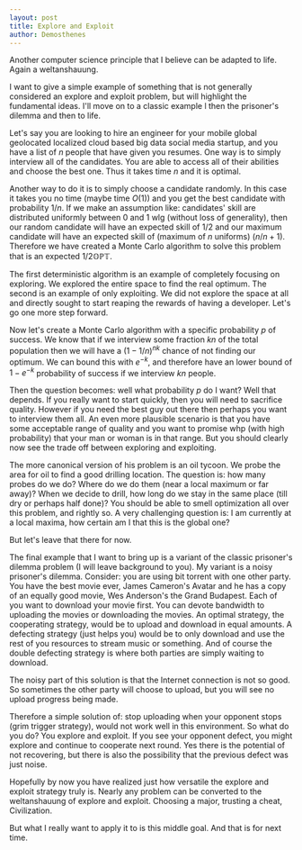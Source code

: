 ```yaml
---
layout: post
title: Explore and Exploit
author: Demosthenes
---
```


Another computer science principle that I believe can be adapted to life. Again a weltanshauung. 

I want to give a simple example of something that is not generally considered an explore and exploit problem, but will highlight the fundamental ideas. I'll move on to a classic example l then the prisoner's dilemma and then to life.  

Let's say you are looking to hire an engineer for your mobile global geolocated localized cloud based big data social media startup, and you have a list of $n$ people that have given you resumes. One way is to simply interview all of the candidates. You are able to access all of their abilities and choose the best one. Thus it takes time $n$ and it is optimal. 

Another way to do it is to simply choose a candidate randomly. In this case it takes you no time (maybe time $O(1)$) and you get the best candidate with probability $1/n$. If we make an assumption like: candidates' skill are distributed uniformly between $0$ and $1$ wlg (without loss of generality), then our random candidate will have an expected skill of $1/2$ and our maximum candidate will have an expected skill of (maximum of $n$ uniforms) ($n/n+1$). Therefore we have created a Monte Carlo algorithm to solve this problem that is an expected $1/2 \mathbb{OPT}$. 

The first deterministic algorithm is an example of completely focusing on exploring. We explored the entire space to find the real optimum. The second is an example of only exploiting. We did not explore the space at all and directly sought to start reaping the rewards of having a developer. Let's go one more step forward. 

Now let's create a Monte Carlo algorithm with a specific probability $p$ of success. We know that if we interview some fraction $k n$ of the total population then we will have a $(1-1/n)^{nk}$ chance of not finding our optimum. We can bound this with $e^{-k}$, and therefore have an lower bound of $1-e^{-k}$ probability of success if we interview $k n$ people. 

Then the question becomes: well what probability $p$ do I want? Well that depends. If you really want to start quickly, then you will need to sacrifice quality. However if you need the best guy out there then perhaps you want to interview them all. An even more plausible scenario is that you have some acceptable range of quality and you want to promise whp (with high probability) that your man or woman is in that range. But you should clearly now see the trade off between exploring and exploiting. 

The more canonical version of his problem is an oil tycoon. We probe the area for oil to find a good drilling location. The question is: how many probes do we do? Where do we do them (near a local maximum or far away)? When we decide to drill, how long do we stay in the same place (till dry or perhaps half done)? You should be able to smell optimization all over this problem, and rightly so. A very challenging question is: I am currently at a local maxima, how certain am I that this is the global one?

But let's leave that there for now. 

The final example that I want to bring up is a variant of the classic prisoner's dilemma problem (I will leave background to you).  My variant is a noisy prisoner's dilemma. Consider: you are using bit torrent with one other party. You have the best movie ever, James Cameron's Avatar and he has a copy of an equally good movie, Wes Anderson's the Grand Budapest. Each of you want to download your movie first. You can devote bandwidth to uploading the movies or downloading the movies. An optimal strategy, the cooperating strategy, would be to upload and download in equal amounts. A defecting strategy (just helps you) would be to only download and use the rest of you resources to stream music or something. And of course the double defecting strategy is where both parties are simply waiting to download. 

The noisy part of this solution is that the Internet connection is not so good. So sometimes the other party will choose to upload, but you will see no upload progress being made. 

Therefore a simple solution of: stop uploading when your opponent stops (grim trigger strategy), would not work well in this environment. So what do you do? You explore and exploit. If you see your opponent defect, you might explore and continue to cooperate next round. Yes there is the potential of not recovering, but there is also the possibility that the previous defect was just noise. 

Hopefully by now you have realized just how versatile the explore and exploit strategy truly is. Nearly any problem can be converted to the weltanshauung of explore and exploit. Choosing a major, trusting a cheat, Civilization. 

But what I really want to apply it to is this middle goal. And that is for next time. 